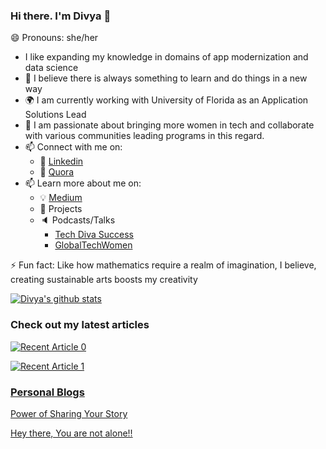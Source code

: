 ### Hi there. I'm Divya 👋
😄 Pronouns: she/her

<!--
**dvellanki/dvellanki** is a ✨ _special_ ✨ repository because its `README.md` (this file) appears on your GitHub profile.

Here are some ideas to get you started:

- 🔭 I’m currently working on ...
- 🌱 I’m currently learning ...
- 👯 I’m looking to collaborate on ...
- 🤔 I’m looking for help with ...
- 💬 Ask me about ...
- 📫 How to reach me: ...
- 😄 Pronouns: ...
- ⚡ Fun fact: ...
-->

* I like expanding my knowledge in domains of app modernization and data science
* 🌱 I believe there is always something to learn and do things in a new way
* 🌍 I am currently working with University of Florida as an Application Solutions Lead
* 🌱 I am passionate about bringing more women in tech and collaborate with various communities leading programs in this regard.
* 📫 Connect with me on:
   * 🏢 [Linkedin](www.linkedin.com/in/divya-vellanki/)
   * 💬 [Quora](https://www.quora.com/profile/Divya-Vellanki-2)
* 📫 Learn more about me on:
   * 💡 [Medium](https://divya-vellanki94.medium.com/)
   * 🎯 Projects
   * 🔈 Podcasts/Talks
       * [Tech Diva Success](https://youtu.be/9b-K-gmjDJo)
       * [GlobalTechWomen](https://www.youtube.com/watch?v=2zzS53JwKKM)

⚡ Fun fact: Like how mathematics require a realm of imagination, I believe, creating sustainable arts boosts my creativity

[![Divya's github stats](https://github-readme-stats.vercel.app/api?username=dvellanki&count_private=true&show_icons=true&theme=radical&hide_rank=false)](https://github.com/anuraghazra/github-readme-stats)


### Check out my latest articles
<a target="_blank" href="https://github-readme-medium-recent-article.vercel.app/medium/@divya-vellanki94/0"><img src="https://github-readme-medium-recent-article.vercel.app/medium/@divya-vellanki94/0" alt="Recent Article 0"> 

<a target="_blank" href="https://github-readme-medium-recent-article.vercel.app/medium/@divya-vellanki94/1"><img src="https://github-readme-medium-recent-article.vercel.app/medium/@divya-vellanki94/1"  alt="Recent Article 1"> 
  
### Personal Blogs
[Power of Sharing Your Story](https://www.techdivasuccess.com/tech-diva-success-podcast-blog/divya-vellanki)

[Hey there, You are not alone!!](https://divya-vellanki94.medium.com/hey-there-you-are-not-alone-e122a83a57d) 
  
  

